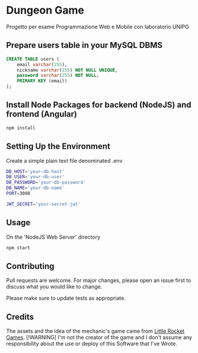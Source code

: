 # Dungeon Game
Progetto per esame Programmazione Web e Mobile con laboratorio UNIPG
## Prepare users table in your MySQL DBMS
~~~~sql
CREATE TABLE users (
	email varchar(255),
	nickname varchar(255) NOT NULL UNIQUE,
	password varchar(255) NOT NULL,
	PRIMARY KEY (email)
);
~~~~
## Install Node Packages for backend (NodeJS) and frontend (Angular)
```bash
npm install
```
## Setting Up the Environment
Create a simple plain text file denominated .env
```bash
DB_HOST='your-db-host'
DB_USER='your-db-user'
DB_PASSWORD='your-db-password'
DB_NAME='your-db-name'
PORT=3000

JWT_SECRET='your-secret-jwt'
```
## Usage
On the 'NodeJS Web Server' directory 
```bash
npm start
```
## Contributing
Pull requests are welcome. For major changes, please open an issue first
to discuss what you would like to change.

Please make sure to update tests as appropriate.

## Credits
The assets and the idea of the mechanic's game came from [Little Rocket Games](https://www.littlerocketgames.com/product/one-card-dungeon/).
[!WARNING]
I'm not the creator of the game and I don't assume any responsibility about the use or deploy of this Software that I've Wrote.